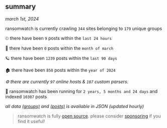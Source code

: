
## summary
_march 1st, 2024_

ransomwatch is currently crawling `344` sites belonging to `179` unique groups

⏲ there have been `9` posts within the `last 24 hours`

🦈 there have been `0` posts within the `month of march`

🪐 there have been `1239` posts within the `last 90 days`

🏚 there have been `850` posts within the `year of 2024`

_⚙️ there are currently `97` online hosts & `107` custom parsers._

🦕 ransomwatch has been running for `2 years, 5 months and 24 days` and indexed `10307` posts

_all data  [(groups)](http://ransomwhat.telemetry.ltd/groups) and [(posts)](http://ransomwhat.telemetry.ltd/posts) is available in JSON (updated hourly)_

> ransomwatch is fully [open source](https://github.com/joshhighet/ransomwatch#ransomwatch--). please consider [sponsoring](https://github.com/sponsors/joshhighet) if you find it useful!
